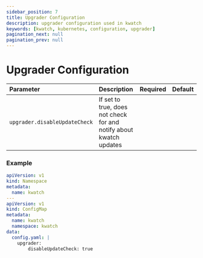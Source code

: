 ```yaml
---
sidebar_position: 7
title: Upgrader Configuration
description: upgrader configuration used in kwatch
keywords: [kwatch, kubernetes, configuration, upgrader]
pagination_next: null
pagination_prev: null
---
```


# Upgrader Configuration

| Parameter                |  Description                              | Required       | Default   |
|:-------------------------|:----------------------------------------- |:-------------- |:----------|
| `upgrader.disableUpdateCheck` | If set to true, does not check for and notify about kwatch updates |

### Example

```yaml
apiVersion: v1
kind: Namespace
metadata:
  name: kwatch
---
apiVersion: v1
kind: ConfigMap
metadata:
  name: kwatch
  namespace: kwatch
data:
  config.yaml: |
    upgrader:
        disableUpdateCheck: true
```
